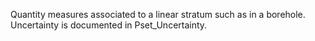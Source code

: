 Quantity measures associated to a linear stratum such as in a borehole. Uncertainty is documented in Pset_Uncertainty.
